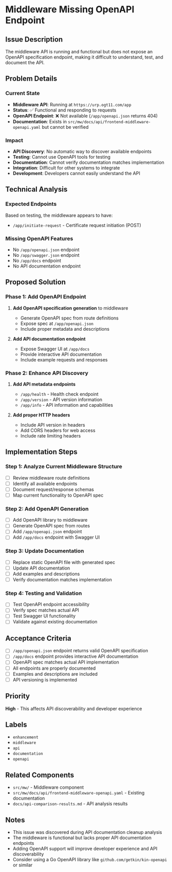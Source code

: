 # Middleware Missing OpenAPI Endpoint

## Issue Description
The middleware API is running and functional but does not expose an OpenAPI specification endpoint, making it difficult to understand, test, and document the API.

## Problem Details

### Current State
- **Middleware API**: Running at `https://urp.ogt11.com/app`
- **Status**: ✅ Functional and responding to requests
- **OpenAPI Endpoint**: ❌ Not available (`/app/openapi.json` returns 404)
- **Documentation**: Exists in `src/mw/docs/api/frontend-middleware-openapi.yaml` but cannot be verified

### Impact
- **API Discovery**: No automatic way to discover available endpoints
- **Testing**: Cannot use OpenAPI tools for testing
- **Documentation**: Cannot verify documentation matches implementation
- **Integration**: Difficult for other systems to integrate
- **Development**: Developers cannot easily understand the API

## Technical Analysis

### Expected Endpoints
Based on testing, the middleware appears to have:
- `/app/initiate-request` - Certificate request initiation (POST)

### Missing OpenAPI Features
- No `/app/openapi.json` endpoint
- No `/app/swagger.json` endpoint
- No `/app/docs` endpoint
- No API documentation endpoint

## Proposed Solution

### Phase 1: Add OpenAPI Endpoint
1. **Add OpenAPI specification generation** to middleware
   - Generate OpenAPI spec from route definitions
   - Expose spec at `/app/openapi.json`
   - Include proper metadata and descriptions

2. **Add API documentation endpoint**
   - Expose Swagger UI at `/app/docs`
   - Provide interactive API documentation
   - Include example requests and responses

### Phase 2: Enhance API Discovery
1. **Add API metadata endpoints**
   - `/app/health` - Health check endpoint
   - `/app/version` - API version information
   - `/app/info` - API information and capabilities

2. **Add proper HTTP headers**
   - Include API version in headers
   - Add CORS headers for web access
   - Include rate limiting headers

## Implementation Steps

### Step 1: Analyze Current Middleware Structure
- [ ] Review middleware route definitions
- [ ] Identify all available endpoints
- [ ] Document request/response schemas
- [ ] Map current functionality to OpenAPI spec

### Step 2: Add OpenAPI Generation
- [ ] Add OpenAPI library to middleware
- [ ] Generate OpenAPI spec from routes
- [ ] Add `/app/openapi.json` endpoint
- [ ] Add `/app/docs` endpoint with Swagger UI

### Step 3: Update Documentation
- [ ] Replace static OpenAPI file with generated spec
- [ ] Update API documentation
- [ ] Add examples and descriptions
- [ ] Verify documentation matches implementation

### Step 4: Testing and Validation
- [ ] Test OpenAPI endpoint accessibility
- [ ] Verify spec matches actual API
- [ ] Test Swagger UI functionality
- [ ] Validate against existing documentation

## Acceptance Criteria
- [ ] `/app/openapi.json` endpoint returns valid OpenAPI specification
- [ ] `/app/docs` endpoint provides interactive API documentation
- [ ] OpenAPI spec matches actual API implementation
- [ ] All endpoints are properly documented
- [ ] Examples and descriptions are included
- [ ] API versioning is implemented

## Priority
**High** - This affects API discoverability and developer experience

## Labels
- `enhancement`
- `middleware`
- `api`
- `documentation`
- `openapi`

## Related Components
- `src/mw/` - Middleware component
- `src/mw/docs/api/frontend-middleware-openapi.yaml` - Existing documentation
- `docs/api-comparison-results.md` - API analysis results

## Notes
- This issue was discovered during API documentation cleanup analysis
- The middleware is functional but lacks proper API documentation endpoints
- Adding OpenAPI support will improve developer experience and API discoverability
- Consider using a Go OpenAPI library like `github.com/getkin/kin-openapi` or similar 
